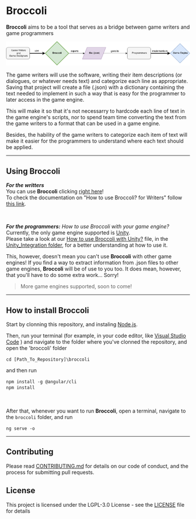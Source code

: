 # Broccoli

**Broccoli** aims to be a tool that serves as a bridge between game writers and game programmers

![ReadMe Diagram](img/README_Diagram.png)

The game writers will use the software, writing their item descriptions (or dialogues, or whatever needs text) and categorize each line as appropriate. Saving that project will create a file (.json) with a dictionary containing the text needed to implement in such a way that is easy for the programmer to later access in the game engine.

This will make it so that it's not necessarry to hardcode each line of text in the game engine's scripts, nor to spend team time  converting the text from the game writers to a format that can be used in a game engine.

Besides, the hability of the game writers to categorize each item of text will make it easier for the programmers to understand where each text should be applied.

<hr>

## Using Broccoli
_**For the writters**_
<br>
You can use **Broccoli** clicking [right here](https://josemachado-dev.github.io/)! <br>
To check the documentation on "How to use Broccoli? for Writers" follow [this link](https://github.com/josemachado-dev/improved-broccoli/wiki/How-to-use-Broccoli%3F--for-Writers). 

<br>

_**For the programmers:** How to use Broccoli with your game engine?_
<br>
Currently, the only game engine supported is [Unity](https://unity.com/).
<br>
Please take a look at our [How to use Broccoli with Unity?](https://github.com/josemachado-dev/improved-broccoli/blob/master/Unity_Integration/Broccoli_UnityIntegration_README.md) file, in the [Unity_Integration folder](https://github.com/josemachado-dev/improved-broccoli/tree/master/Unity_Integration), for a better understanding at how to use it.


This, however, doesn't mean you can't use **Broccoli** with other game engines!
If you find a way to extract information from .json files to other game engines, **Broccoli** will be of use to you too. It does mean, however, that you'll have to do some extra work... Sorry!
> More game engines supported, soon to come!

<hr>

## How to install Broccoli

Start by clonning this repository, and instaling [Node.js](https://nodejs.org/en/).

Then, run your terminal (for example, in your code editor, like [Visual Studio Code](https://code.visualstudio.com/) ) and navigate to the folder where you've clonned the repository, and open the 'broccoli' folder
```
cd [Path_To_Repository]\broccoli
```
and then run
```
npm install -g @angular/cli
npm install
```
<br><br>
After that, whenever you want to run **Broccoli**, open a terminal, navigate to the `broccoli` folder, and run
```
ng serve -o
```

<hr>

## Contributing

Please read [CONTRIBUTING.md](CONTRIBUTING.md) for details on our code of conduct, and the process for submitting pull requests.

## License
This project is licensed under the  LGPL-3.0 License - see the [LICENSE](LICENSE) file for details
